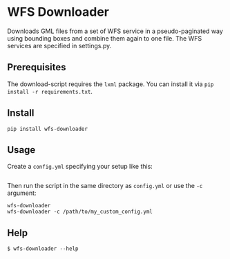 WFS Downloader
==============

Downloads GML files from a set of WFS service in a pseudo-paginated way using bounding boxes and combine them again to one file. The WFS services are specified in settings.py.

Prerequisites
-------------
The download-script requires the `lxml` package.
You can install it via `pip install -r requirements.txt`.

Install
-------

```
pip install wfs-downloader
```

Usage
-----

Create a `config.yml` specifying your setup like this:

```yml

```

Then run the script in the same directory as `config.yml` or use the `-c` argument:

```
wfs-downloader
wfs-downloader -c /path/to/my_custom_config.yml
```

Help
----

```
$ wfs-downloader --help
```
